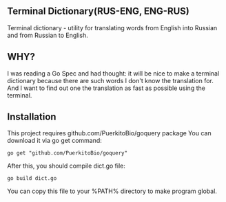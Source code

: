 ## Terminal Dictionary(RUS-ENG, ENG-RUS)

Terminal dictionary - utility for translating words from English into Russian and from Russian to English.

## WHY?

I was reading a Go Spec and had thought: it will be nice to make a terminal dictionary because there are such words I don't know the translation for.  And I want to find out one the translation as fast as possible using the terminal.

## Installation

This project requires github.com/PuerkitoBio/goquery package
You can download it via go get command:

`go get "github.com/PuerkitoBio/goquery"`

After this, you should compile dict.go file:

`go build dict.go`

You can copy this file to your %PATH% directory to make program global.
